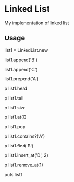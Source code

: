 # Linked List

My implementation of linked list

## Usage

list1 = LinkedList.new

list1.append('B')

list1.append('C')

list1.prepend('A')

p list1.head

p list1.tail

p list1.size

p list1.at(0)

p list1.pop

p list1.contains?('A')

p list1.find('B')

p list1.insert_at('D', 2)

p list1.remove_at(1)

puts list1
